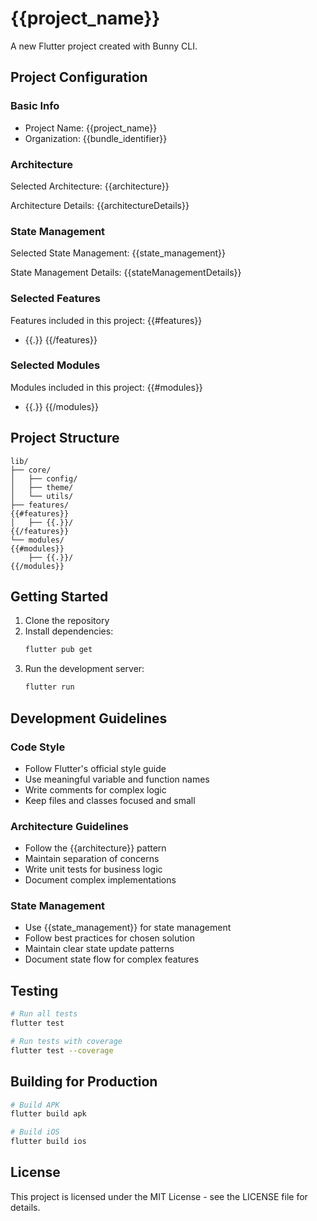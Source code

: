 # {{project_name}}

A new Flutter project created with Bunny CLI.

## Project Configuration

### Basic Info

- Project Name: {{project_name}}
- Organization: {{bundle_identifier}}

### Architecture

Selected Architecture: {{architecture}}

Architecture Details:
{{architectureDetails}}

### State Management

Selected State Management: {{state_management}}

State Management Details:
{{stateManagementDetails}}

### Selected Features

Features included in this project:
{{#features}}

- {{.}}
  {{/features}}

### Selected Modules

Modules included in this project:
{{#modules}}

- {{.}}
  {{/modules}}

## Project Structure

```
lib/
├── core/
│   ├── config/
│   ├── theme/
│   └── utils/
├── features/
{{#features}}
│   ├── {{.}}/
{{/features}}
└── modules/
{{#modules}}
    ├── {{.}}/
{{/modules}}
```

## Getting Started

1. Clone the repository
2. Install dependencies:
   ```bash
   flutter pub get
   ```
3. Run the development server:
   ```bash
   flutter run
   ```

## Development Guidelines

### Code Style

- Follow Flutter's official style guide
- Use meaningful variable and function names
- Write comments for complex logic
- Keep files and classes focused and small

### Architecture Guidelines

- Follow the {{architecture}} pattern
- Maintain separation of concerns
- Write unit tests for business logic
- Document complex implementations

### State Management

- Use {{state_management}} for state management
- Follow best practices for chosen solution
- Maintain clear state update patterns
- Document state flow for complex features

## Testing

```bash
# Run all tests
flutter test

# Run tests with coverage
flutter test --coverage
```

## Building for Production

```bash
# Build APK
flutter build apk

# Build iOS
flutter build ios
```

## License

This project is licensed under the MIT License - see the LICENSE file for details.
